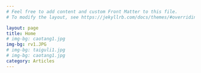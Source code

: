```yaml
---
# Feel free to add content and custom Front Matter to this file.
# To modify the layout, see https://jekyllrb.com/docs/themes/#overriding-theme-defaults

layout: page
title: Home
# img-bg: caotang1.jpg
img-bg: rv1.JPG
# img-bg: taiguli1.jpg
# img-bg: caotang1.jpg
category: Articles
---
```

